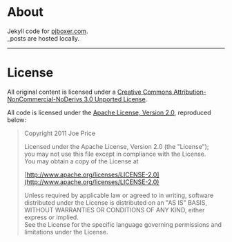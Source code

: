 # About

Jekyll code for [pjboxer.com](http://www.pjboxer.com/).  
_posts are hosted locally.

---

# License

All original content is licensed under a [Creative Commons Attribution-NonCommercial-NoDerivs 3.0 Unported License](http://creativecommons.org/licenses/by-nc-nd/3.0/).

All code is licensed under the [Apache License, Version 2.0](http://www.apache.org/licenses/LICENSE-2.0), reproduced below:

> Copyright 2011 Joe Price
> 
> Licensed under the Apache License, Version 2.0 (the "License");  
> you may not use this file except in compliance with the License.  
> You may obtain a copy of the License at
>
> [http://www.apache.org/licenses/LICENSE-2.0](http://www.apache.org/licenses/LICENSE-2.0)
>
> Unless required by applicable law or agreed to in writing, software  
> distributed under the License is distributed on an "AS IS" BASIS,  
> WITHOUT WARRANTIES OR CONDITIONS OF ANY KIND, either express or implied.  
> See the License for the specific language governing permissions and  
> limitations under the License.
